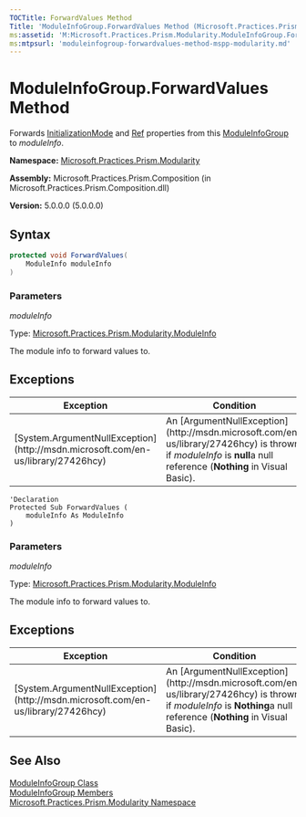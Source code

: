 ```yaml
---
TOCTitle: ForwardValues Method
Title: 'ModuleInfoGroup.ForwardValues Method (Microsoft.Practices.Prism.Modularity)'
ms:assetid: 'M:Microsoft.Practices.Prism.Modularity.ModuleInfoGroup.ForwardValues(Microsoft.Practices.Prism.Modularity.ModuleInfo)'
ms:mtpsurl: 'moduleinfogroup-forwardvalues-method-mspp-modularity.md'
---
```


# ModuleInfoGroup.ForwardValues Method

Forwards [InitializationMode](/patterns-practices/reference/moduleinfogroup-initializationmode-property-mspp-modularity) and [Ref](/patterns-practices/reference/moduleinfogroup-ref-property-mspp-modularity) properties from this [ModuleInfoGroup](/patterns-practices/reference/moduleinfogroup-class-mspp-modularity) to *moduleInfo*.

**Namespace:** [Microsoft.Practices.Prism.Modularity](https://msdn.microsoft.com/library/microsoft.practices.prism.modularity)

**Assembly:** Microsoft.Practices.Prism.Composition (in Microsoft.Practices.Prism.Composition.dll)

**Version:** 5.0.0.0 (5.0.0.0)

## Syntax

```C#
protected void ForwardValues(
	ModuleInfo moduleInfo
)
```

### Parameters

*moduleInfo*  

Type: [Microsoft.Practices.Prism.Modularity.ModuleInfo](/patterns-practices/reference/moduleinfo-class-mspp-modularity)

The module info to forward values to.

## Exceptions

<table>
<thead>
<tr class="header">
<th>Exception</th>
<th>Condition</th>
</tr>
</thead>
<tbody>
<tr class="odd">
<td>[System.ArgumentNullException](http://msdn.microsoft.com/en-us/library/27426hcy)</td>
<td>An [ArgumentNullException](http://msdn.microsoft.com/en-us/library/27426hcy) is thrown if <i>moduleInfo</i> is <strong>null</strong>a null reference (<strong>Nothing</strong> in Visual Basic).</td>
</tr>
</tbody>
</table>


```VB
'Declaration
Protected Sub ForwardValues ( 
	moduleInfo As ModuleInfo
)
```

### Parameters

*moduleInfo*  

Type: [Microsoft.Practices.Prism.Modularity.ModuleInfo](/patterns-practices/reference/moduleinfo-class-mspp-modularity)

The module info to forward values to.

## Exceptions

<table>
<thead>
<tr class="header">
<th>Exception</th>
<th>Condition</th>
</tr>
</thead>
<tbody>
<tr class="odd">
<td>[System.ArgumentNullException](http://msdn.microsoft.com/en-us/library/27426hcy)</td>
<td>An [ArgumentNullException](http://msdn.microsoft.com/en-us/library/27426hcy) is thrown if <i>moduleInfo</i> is <strong>Nothing</strong>a null reference (<strong>Nothing</strong> in Visual Basic).</td>
</tr>
</tbody>
</table>

## See Also

[ModuleInfoGroup Class](/patterns-practices/reference/moduleinfogroup-class-mspp-modularity)<br/>
[ModuleInfoGroup Members](/patterns-practices/reference/moduleinfogroup-members-mspp-modularity)<br/>
[Microsoft.Practices.Prism.Modularity Namespace](/patterns-practices/reference/mspp-modularity-namespace)<br/>